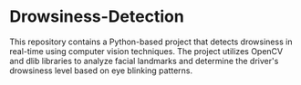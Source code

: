 # Drowsiness-Detection
This repository contains a Python-based project that detects drowsiness in real-time using computer vision techniques. The project utilizes OpenCV and dlib libraries to analyze facial landmarks and determine the driver's drowsiness level based on eye blinking patterns.
